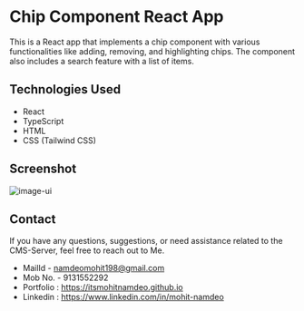 # Chip Component React App

This is a React app that implements a chip component with various functionalities like adding, removing, and highlighting chips. The component also includes a search feature with a list of items.

## Technologies Used

- React
- TypeScript
- HTML
- CSS (Tailwind CSS)

## Screenshot

![image-ui](https://github.com/itsmohitnamdeo/Chip-Component/assets/85800451/48b880ac-c0b3-4df4-8e90-b8050b5158c9)


## Contact

If you have any questions, suggestions, or need assistance related to the CMS-Server, feel free to reach out to Me.

- MailId - namdeomohit198@gmail.com
- Mob No. - 9131552292
- Portfolio : https://itsmohitnamdeo.github.io
- Linkedin : https://www.linkedin.com/in/mohit-namdeo

